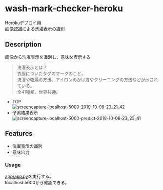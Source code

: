 # wash-mark-checker-heroku
Herokuデプロイ用  
画像認識による洗濯表示の識別

## Description
画像から洗濯表示を識別し、意味を表示する

>洗濯表示とは？  
衣服についたタグのマークのこと。  
洗濯や乾燥の方法、アイロンのかけ方やクリーニングの方法などが示されている。  
全41種類。世界共通。

- TOP  
![screencapture-localhost-5000-2019-10-08-23_21_42](https://user-images.githubusercontent.com/20394831/66403986-899bfd80-ea22-11e9-8d49-2ba7ce8e9cc7.png)
- 予測結果表示  
![screencapture-localhost-5000-predict-2019-10-08-23_23_41](https://user-images.githubusercontent.com/20394831/66404071-b0f2ca80-ea22-11e9-9fed-017e87f21105.png)


## Features
- 洗濯表示の識別
- 意味出力

### Usage
[app/app.py](/app/app.py)を実行する。  
localhost:5000から確認できる。  

